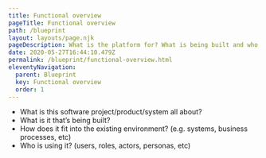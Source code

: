 ```yaml
---
title: Functional overview
pageTitle: Functional overview
path: /blueprint
layout: layouts/page.njk
pageDescription: What is the platform for? What is being built and who is using it.
date: 2020-05-27T16:44:10.479Z
permalink: /blueprint/functional-overview.html
eleventyNavigation:
  parent: Blueprint
  key: Functional overview
  order: 1
---
```


- What is this software project/product/system all about?
- What is it that’s being built?
- How does it fit into the existing environment? (e.g. systems, business processes, etc) 
- Who is using it? (users, roles, actors, personas, etc)
